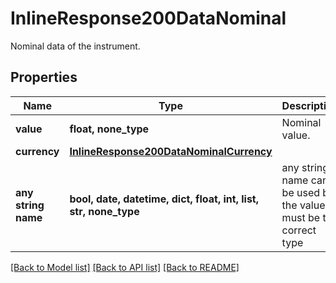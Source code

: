 # InlineResponse200DataNominal

Nominal data of the instrument.

## Properties
Name | Type | Description | Notes
------------ | ------------- | ------------- | -------------
**value** | **float, none_type** | Nominal value. | [optional] 
**currency** | [**InlineResponse200DataNominalCurrency**](InlineResponse200DataNominalCurrency.md) |  | [optional] 
**any string name** | **bool, date, datetime, dict, float, int, list, str, none_type** | any string name can be used but the value must be the correct type | [optional]

[[Back to Model list]](../README.md#documentation-for-models) [[Back to API list]](../README.md#documentation-for-api-endpoints) [[Back to README]](../README.md)


